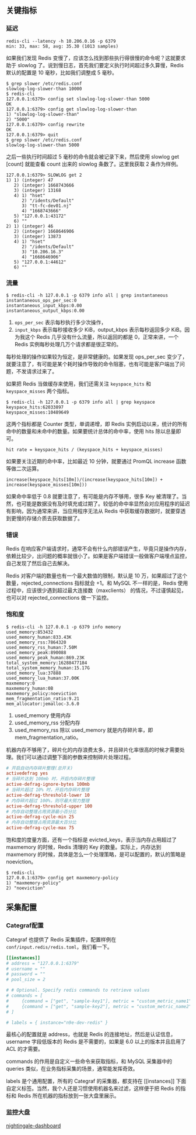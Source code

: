 ## 关键指标

### 延迟

```shell
redis-cli --latency -h 10.206.0.16 -p 6379
min: 33, max: 58, avg: 35.30 (1013 samples)
```

如果我们发现 Redis 变慢了，应该怎么找到那些执行得很慢的命令呢？这就要求助于 slowlog 了。说到慢日志，首先我们要定义执行时间超过多久算慢，Redis 默认的配置是 10 毫秒，比如我们调整成 5 毫秒。

```shell
$ grep slower /etc/redis.conf
slowlog-log-slower-than 10000
$ redis-cli
127.0.0.1:6379> config set slowlog-log-slower-than 5000
OK
127.0.0.1:6379> config get slowlog-log-slower-than
1) "slowlog-log-slower-than"
2) "5000"
127.0.0.1:6379> config rewrite
OK
127.0.0.1:6379> quit
$ grep slower /etc/redis.conf
slowlog-log-slower-than 5000
```

之后一些执行时间超过 5 毫秒的命令就会被记录下来，然后使用 slowlog get [count] 就能查看 count 出来的 slowlog 条数了。这里我获取 2 条作为样例。

```shell
127.0.0.1:6379> SLOWLOG get 2
1) 1) (integer) 47
   2) (integer) 1668743666
   3) (integer) 13168
   4) 1) "hset"
      2) "/idents/Default"
      3) "tt-fc-dev01.nj"
      4) "1668743666"
   5) "127.0.0.1:43172"
   6) ""
2) 1) (integer) 46
   2) (integer) 1668646906
   3) (integer) 13873
   4) 1) "hset"
      2) "/idents/Default"
      3) "10.206.16.3"
      4) "1668646906"
   5) "127.0.0.1:44612"
   6) ""
```

### 流量

```shell
$ redis-cli -h 127.0.0.1 -p 6379 info all | grep instantaneous
instantaneous_ops_per_sec:0
instantaneous_input_kbps:0.00
instantaneous_output_kbps:0.00
```

1. `ops_per_sec` 表示每秒执行多少次操作，
2. `input_kbps` 表示每秒接收多少 KiB，output_kbps 表示每秒返回多少 KiB。因为我这个 Redis 几乎没有什么流量，所以返回的都是 0，正常来讲，一个 Redis 实例每秒处理几万个请求都是很正常的。

每秒处理的操作如果较为恒定，是非常健康的。如果发现 ops_per_sec 变少了，就要注意了，有可能是某个耗时操作导致的命令阻塞，也有可能是客户端出了问题，不发请求过来了。

如果把 Redis 当做缓存来使用，我们还需关注 `keyspace_hits` 和 `keyspace_misses` 两个指标。

```shell
$ redis-cli -h 127.0.0.1 -p 6379 info all | grep keyspace
keyspace_hits:62033897
keyspace_misses:10489649
```

这两个指标都是 Counter 类型，单调递增，即 Redis 实例启动以来，统计的所有命中的数量和未命中的数量。如果要统计总体的命中率，使用 hits 除以总量即可。

```shell
hit rate = keyspace_hits / (keyspace_hits + keyspace_misses)
```

如果要关注近期的命中率，比如最近 10 分钟，就要通过 PromQL increase 函数等做二次运算。

```shell
increase(keyspace_hits[10m])/(increase(keyspace_hits[10m]) + increase(keyspace_misses[10m]))
```

如果命中率低于 0.8 就要注意了，有可能是内存不够用，很多 Key 被清理了。当然，也可能是数据没有及时填充或过期了。较低的命中率显然会对应用程序的延迟有影响，因为通常来讲，当应用程序无法从 Redis 中获取缓存数据时，就要穿透到更慢的存储介质去获取数据了。

### 错误

Redis 在响应客户端请求时，通常不会有什么内部错误产生，毕竟只是操作内存，依赖比较少，出问题的概率就很小了。如果是客户端错误一般做客户端埋点监控，自己发现了然后自己去解决。

Redis 对客户端的数量也有一个最大数值的限制，默认是 10 万，如果超过了这个数量，rejected_connections 指标就会 +1。和 MySQL 不一样的是，Redis 使用过程中，应该很少遇到超过最大连接数（maxclients） 的情况，不过谨慎起见，也可以对 rejected_connections 做一下监控。

### 饱和度

```shell
$ redis-cli -h 127.0.0.1 -p 6379 info memory 
used_memory:853432
used_memory_human:833.43K
used_memory_rss:7864320
used_memory_rss_human:7.50M
used_memory_peak:890088
used_memory_peak_human:869.23K
total_system_memory:16288477184
total_system_memory_human:15.17G
used_memory_lua:37888
used_memory_lua_human:37.00K
maxmemory:0
maxmemory_human:0B
maxmemory_policy:noeviction
mem_fragmentation_ratio:9.21
mem_allocator:jemalloc-3.6.0
```

1. used_memory 使用内存
2. used_memory_rss 分配内存
3. used_memory_rss 除以 used_memory 就是内存碎片率，即 mem_fragmentation_ratio。

机器内存不够用了，碎片化的内存浪费太多，并且碎片化率很高的时候才需要处理。我们可以通过调整下面的参数来控制碎片处理过程。

```conf
# 开启自动内存碎片整理(总开关)
activedefrag yes
# 当碎片达到 100mb 时，开启内存碎片整理
active-defrag-ignore-bytes 100mb
# 当碎片超过 10% 时，开启内存碎片整理
active-defrag-threshold-lower 10
# 内存碎片超过 100%，则尽最大努力整理
active-defrag-threshold-upper 100
# 内存自动整理占用资源最小百分比
active-defrag-cycle-min 25
# 内存自动整理占用资源最大百分比
active-defrag-cycle-max 75
```

饱和度的度量方面，还有一个指标是 evicted_keys，表示当内存占用超过了 maxmemory 的时候，Redis 清理的 Key 的数量。实际上，内存达到 maxmemory 的时候，具体是怎么一个处理策略，是可以配置的，默认的策略是 noeviction。

```shell
$ redis-cli
127.0.0.1:6379> config get maxmemory-policy
1) "maxmemory-policy"
2) "noeviction"
```

## 采集配置

### Categraf配置

Categraf 也提供了 Redis 采集插件，配置样例在 `conf/input.redis/redis.toml`，我们看一下。

```toml
[[instances]]
# address = "127.0.0.1:6379"
# username = ""
# password = ""
# pool_size = 2

# # Optional. Specify redis commands to retrieve values
# commands = [
#     {command = ["get", "sample-key1"], metric = "custom_metric_name1"},
#     {command = ["get", "sample-key2"], metric = "custom_metric_name2"}
# ]

# labels = { instance="n9e-dev-redis" }
```

最核心的配置就是 address，也就是 Redis 的连接地址，然后是认证信息，username 字段低版本的 Redis 是不需要的，如果是 6.0 以上的版本并且启用了 ACL 的才需要。

commands 的作用是自定义一些命令来获取指标，和 MySQL 采集器中的 queries 类似，在业务指标采集的场景，通常能发挥奇效。

labels 是个通用配置，所有的 Categraf 的采集器，都支持在 [[instances]] 下面自定义标签。当然，我个人还是习惯使用机器名来过滤，这样便于把 Redis 的指标和 Redis 所在机器的指标放到一张大盘里展示。

### 监控大盘

[nightingale-dashboard](https://github.com/flashcatcloud/categraf/blob/main/inputs/redis/dashboard.json)


